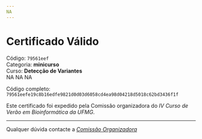 ```yaml
---
NA
---
```


# Certificado Válido

Código: `79561eef`<br>
Categoria: **minicurso**<br>
Curso: **Detecção de Variantes**<br>
NA
NA
NA


Código completo: `79561eefe19c8b16edfe9821d0d03d6058cd4ea98d04218d5018c62bd3436f1f`


Este certificado foi expedido pela Comissão organizadora do *IV Curso de Verão em Bioinformática da UFMG*.

----

Qualquer dúvida contacte a [_Comissão Organizadora_](<mailto:cursobioinfoufmg@gmail.com$subject=[Certificados]>)

